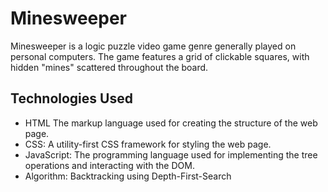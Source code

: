 # Minesweeper
Minesweeper is a logic puzzle video game genre generally played on personal computers. The game features a grid of clickable squares, with hidden "mines" scattered throughout the board.

## Technologies Used
  * HTML The markup language used for creating the structure of the web page.
  * CSS: A utility-first CSS framework for styling the web page.
  * JavaScript: The programming language used for implementing the tree operations and interacting with the DOM.
  * Algorithm: Backtracking using Depth-First-Search
